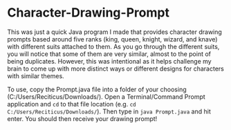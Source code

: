 # Character-Drawing-Prompt
This was just a quick Java program I made that provides character drawing prompts based around five ranks (king, queen, knight, wizard, and knave) with different suits attached to them. As you go through the different suits, you will notice that some of them are very similar, almost to the point of being duplicates. However, this was intentional as it helps challenge my brain to come up with more distinct ways or different designs for characters with similar themes.

To use, copy the Prompt.java file into a folder of your choosing (C:/Users/Reciticus/Downloads/). Open a Terminal/Command Prompt application and `cd` to that file location (e.g. `cd C:/Users/Reciticus/Downloads/`). Then type in `java Prompt.java` and hit enter. You should then receive your drawing prompt! 
